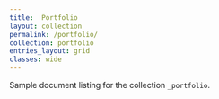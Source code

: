 ```yaml
---
title:  Portfolio
layout: collection
permalink: /portfolio/
collection: portfolio
entries_layout: grid
classes: wide
---
```


Sample document listing for the collection `_portfolio`.

